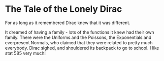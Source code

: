 # The Tale of the Lonely Dirac

For as long as it remembered Dirac knew that it was different.

It dreamed of having a family - lots of the functions it knew had their own family. There were the Uniforms and the Poissons, the Exponentials and everpresent Normals, who claimed that they were related to pretty much everybody. Dirac sighed, and shouldered its backpack to go to school.
I like stat 585 very much!
